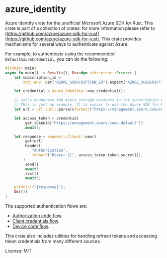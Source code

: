 # azure_identity

Azure Identity crate for the unofficial Microsoft Azure SDK for Rust. This crate is part of a collection of crates: for more information please refer to [https://github.com/azure/azure-sdk-for-rust](https://github.com/azure/azure-sdk-for-rust).
This crate provides mechanisms for several ways to authenticate against Azure.

For example, to authenticate using the recommended `DefaultAzureCredential`, you can do the following:

```rust
#[tokio::main]
async fn main() -> Result<(), Box<dyn std::error::Error>> {
    let subscription_id =
        std::env::var("AZURE_SUBSCRIPTION_ID").expect("AZURE_SUBSCRIPTION_ID required");

    let credential = azure_identity::new_credential();

    // Let's enumerate the Azure storage accounts in the subscription using the REST API directly.
    // This is just an example. It is easier to use the Azure SDK for Rust crates.
    let url = url::Url::parse(&format!("https://management.azure.com/subscriptions/{subscription_id}/providers/Microsoft.Storage/storageAccounts?api-version=2019-06-01"))?;

    let access_token = credential
        .get_token(&["https://management.azure.com/.default"])
        .await?;

    let response = reqwest::Client::new()
        .get(url)
        .header(
            "Authorization",
            format!("Bearer {}", access_token.token.secret()),
        )
        .send()
        .await?
        .text()
        .await?;

    println!("{response}");
    Ok(())
}

```

The supported authentication flows are:
* [Authorization code flow](https://docs.microsoft.com/azure/active-directory/develop/v2-oauth2-auth-code-flow).
* [Client credentials flow](https://docs.microsoft.com/azure/active-directory/develop/v2-oauth2-client-creds-grant-flow).
* [Device code flow](https://docs.microsoft.com/azure/active-directory/develop/v2-oauth2-device-code).

This crate also includes utilities for handling refresh tokens and accessing token credentials from many different sources.

License: MIT
